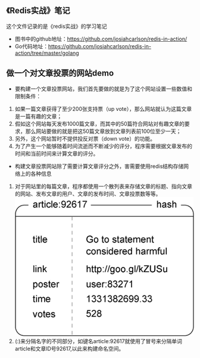 ## 《Redis实战》笔记
这个文件记录的是《redis实战》的学习笔记 
- 图书中的github地址：https://github.com/josiahcarlson/redis-in-action/
- Go代码地址：https://github.com/josiahcarlson/redis-in-action/tree/master/golang

## 做一个对文章投票的网站demo
- 要构建一个文章投票网站，我们首先要做的就是为了这个网站设置一些数值和限制条件：
1. 如果一篇文章获得了至少200张支持票（up vote），那么网站就认为这篇文章是一篇有趣的文章；
2. 假如这个网站每天发布1000篇文章，而其中的50篇符合网站对有趣文章的要求，那么网站要做的就是把这50篇文章放到文章列表前100位至少一天；
3. 另外，这个网站暂时不提供投反对票（down vote）的功能。
4. 为了产生一个能够随着时间流逝而不断减少的评分，程序需要根据文章发布的时间和当前时间来计算文章的评分。

- 构建文章投票网站除了需要计算文章评分之外，害需要使用redis结构存储网络上的各种信息
1. 对于网站里的每篇文章，程序都使用一个散列表来存储文章的标题、指向文章的网站、发布文章的用户、文章的发布时间、文章投票数等等。
![](./chapter1/pic1.png)
2. (:)来分隔名字的不同部分，如键名article:92617就使用了冒号来分隔单词article和文章ID号92617,以此来构建命名空间。
